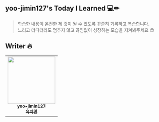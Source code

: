 ## yoo-jimin127's Today I Learned 💻✏

> 학습한 내용이 온전한 제 것이 될 수 있도록 꾸준히 기록하고 복습합니다.<br>
> 느리고 더디더라도 멈추지 않고 끊임없이 성장하는 모습을 지켜봐주세요 😊

## Writer 🔥
<table align="center">
   <tr>
        <td align="center"><a href="https://github.com/yoo-jimin127"><img src="https://avatars.githubusercontent.com/u/66112716?v=4" width="150px;" alt=""/><br /><sub><b>yoo-jimin127<br/>유지민</b></sub></a></td>
   </tr>
</table>